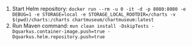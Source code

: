 1. Start Helm repository: `docker run --rm -u 0 -it -d -p 8080:8080 -e DEBUG=1 -e STORAGE=local -e STORAGE_LOCAL_ROOTDIR=/charts -v $(pwd)/charts:/charts chartmuseum/chartmuseum:latest`
2. Run Maven command: `mvn clean install -DskipTests -Dquarkus.container-image.push=true -Dquarkus.helm.repository.push=true`
